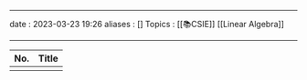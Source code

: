 ___
date : 2023-03-23 19:26
aliases : []
Topics : [[📚CSIE]] [[Linear Algebra]]
___

| No. | Title |
| --- | ----- |
|     |       |